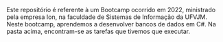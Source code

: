 Este repositório é referente à um Bootcamp ocorrido em 2022, ministrado pela empresa Ion, na faculdade de Sistemas de Informação da UFVJM.
Neste bootcamp, aprendemos a desenvolver bancos de dados em C#.
Na pasta acima, encontram-se as tarefas que tivemos que executar.
